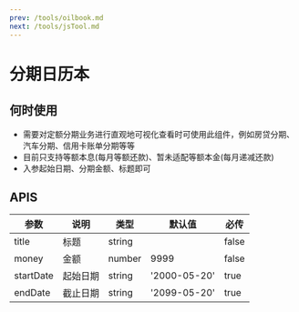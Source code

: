 ```yaml
---
prev: /tools/oilbook.md
next: /tools/jsTool.md
---
```


# 分期日历本

<CalendarBox title="房贷分期" money="5099.84" start-date="2023-04-24" end-date="2053-03-24"/>

<CalendarBox title="汽车分期" money="2488.89" start-date="2023-04-24" end-date="2026-04-24"/>

<CalendarBox title="招商银行分期" money="3752" start-date="2023-02-18" end-date="2024-02-18"/>

## 何时使用

- 需要对定额分期业务进行直观地可视化查看时可使用此组件，例如房贷分期、汽车分期、信用卡账单分期等等
- 目前只支持等额本息(每月等额还款)、暂未适配等额本金(每月递减还款)
- 入参起始日期、分期金额、标题即可

## APIS

参数 | 说明 | 类型 | 默认值 | 必传
-- | -- | -- | -- | --
title | 标题 | string |  | false
money | 金额 | number | 9999 | false
startDate | 起始日期 | string | '2000-05-20' | true
endDate | 截止日期 | string | '2099-05-20' | true